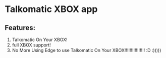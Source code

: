# Talkomatic XBOX app
## Features:
1. Talkomatic On Your XBOX!
2. full XBOX support!
3. No More Using Edge to use Talkomatic On Your XBOX!!!!!!!!!!!!!!!! :D :)))))
   
